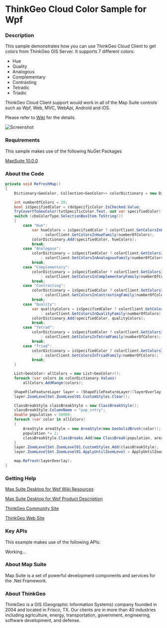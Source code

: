 # ThinkGeo Cloud Color Sample for Wpf

### Description

This sample demonstrates how you can use ThinkGeo Cloud Client to get colors from ThinkGeo GIS Server. It supports 7 different colors:
- Hue
- Quality
- Analogous
- Complementary
- Contrasting
- Tetradic
- Triadic

ThinkGeo Cloud Client support would work in all of the Map Suite controls such as Wpf, Web, MVC, WebApi, Android and iOS.

Please refer to [Wiki](http://wiki.thinkgeo.com/wiki/map_suite_desktop_for_wpf) for the details.

![Screenshot](https://gitlab.com/thinkgeo/public/thinkgeo-desktop-maps/-/raw/support/v10/samples/wpf/CloudColorSample/Screenshot.gif)

### Requirements
This sample makes use of the following NuGet Packages

[MapSuite 10.0.0](https://www.nuget.org/packages?q=ThinkGeo)

### About the Code
```csharp
private void RefreshMap()
{
    Dictionary<GeoColor, Collection<GeoColor>> colorDictionary = new Dictionary<GeoColor, Collection<GeoColor>>();

    int numberOfColors = 20;
    bool isSpecifiedColor = rdoSpecificColor.IsChecked.Value;
    TryCovertToGeoColor(txtSpecificColor.Text, out var specifiedColor);
    switch (cboColorType.SelectionBoxItem.ToString())
    {
        case "Hue":
            var hueColors = isSpecifiedColor ? colorClient.GetColorsInHueFamily(specifiedColor, numberOfColors)
                : colorClient.GetColorsInHueFamily(numberOfColors);
            colorDictionary.Add(specifiedColor, hueColors);
            break;
        case "Analogous":
            colorDictionary = isSpecifiedColor ? colorClient.GetColorsInAnalogousFamily(specifiedColor, numberOfColors)
                : colorClient.GetColorsInAnalogousFamily(numberOfColors);
            break;
        case "Complementary":
            colorDictionary = isSpecifiedColor ? colorClient.GetColorsInComplementaryFamily(specifiedColor, numberOfColors)
                : colorClient.GetColorsInComplementaryFamily(numberOfColors);
            break;
        case "Contrasting":
            colorDictionary = isSpecifiedColor ? colorClient.GetColorsInContrastingFamily(specifiedColor, numberOfColors)
                : colorClient.GetColorsInContrastingFamily(numberOfColors);
            break;
        case "Quality":
            var qualityColors = isSpecifiedColor ? colorClient.GetColorsInQualityFamily(specifiedColor, numberOfColors)
                : colorClient.GetColorsInQualityFamily(numberOfColors);
            colorDictionary.Add(specifiedColor, qualityColors);
            break;
        case "Tetrad":
            colorDictionary = isSpecifiedColor ? colorClient.GetColorsInTetradFamily(specifiedColor, numberOfColors)
                : colorClient.GetColorsInTetradFamily(numberOfColors);
            break;
        case "Triad":
            colorDictionary = isSpecifiedColor ? colorClient.GetColorsInTriadFamily(specifiedColor, numberOfColors)
                : colorClient.GetColorsInTriadFamily(numberOfColors);
            break;
    }

    List<GeoColor> allColors = new List<GeoColor>();
    foreach (var colors in colorDictionary.Values)
        allColors.AddRange(colors);

    ShapeFileFeatureLayer layer = (ShapeFileFeatureLayer)(layerOverlay.Layers["Population"]);
    layer.ZoomLevelSet.ZoomLevel01.CustomStyles.Clear();

    ClassBreakStyle classBreakStyle = new ClassBreakStyle();
    classBreakStyle.ColumnName = "pop_cntry";
    double population = 50000;
    foreach (var color in allColors)
    {
        AreaStyle areaStyle = new AreaStyle(new GeoSolidBrush(color));
        population *= 2;
        classBreakStyle.ClassBreaks.Add(new ClassBreak(population, areaStyle));
    }
    layer.ZoomLevelSet.ZoomLevel01.CustomStyles.Add(classBreakStyle);
    layer.ZoomLevelSet.ZoomLevel01.ApplyUntilZoomLevel = ApplyUntilZoomLevel.Level20;

    map.Refresh(layerOverlay);
}

```
### Getting Help

[Map Suite Desktop for Wpf Wiki Resources](http://wiki.thinkgeo.com/wiki/map_suite_desktop_for_Wpf)

[Map Suite Desktop for Wpf Product Description](https://thinkgeo.com/ui-controls#wpf-platforms)

[ThinkGeo Community Site](http://community.thinkgeo.com/)

[ThinkGeo Web Site](http://www.thinkgeo.com)

### Key APIs
This example makes use of the following APIs:

Working...


### About Map Suite
Map Suite is a set of powerful development components and services for the .Net Framework.

### About ThinkGeo
ThinkGeo is a GIS (Geographic Information Systems) company founded in 2004 and located in Frisco, TX. Our clients are in more than 40 industries including agriculture, energy, transportation, government, engineering, software development, and defense.
